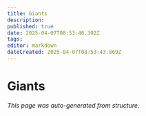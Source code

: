 ```yaml
---
title: Giants
description: 
published: true
date: 2025-04-07T08:53:46.302Z
tags: 
editor: markdown
dateCreated: 2025-04-07T08:53:43.869Z
---
```


# Giants

*This page was auto-generated from structure.*